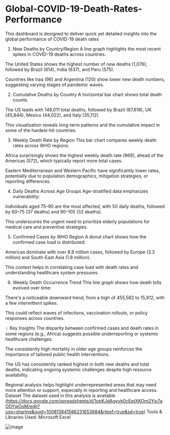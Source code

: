 # Global-COVID-19-Death-Rates-Performance
This dashboard is designed to deliver quick yet detailed insights into the global performance of COVID-19 death rates
1. New Deaths by Country/Region
A line graph highlights the most recent spikes in COVID-19 deaths across countries.

The United States shows the highest number of new deaths (1,076), followed by Brazil (614), India (637), and Peru (575).

Countries like Iraq (96) and Argentina (120) show lower new death numbers, suggesting varying stages of pandemic waves.

2. Cumulative Deaths by Country
A horizontal bar chart shows total death counts.

The US leads with 148,011 total deaths, followed by Brazil (87,618), UK (45,844), Mexico (44,022), and Italy (35,112).

This visualization reveals long-term patterns and the cumulative impact in some of the hardest-hit countries.

3. Weekly Death Rate by Region
This bar chart compares weekly death rates across WHO regions:

Africa surprisingly shows the highest weekly death rate (868), ahead of the Americas (572), which typically report more total cases.

Eastern Mediterranean and Western Pacific have significantly lower rates, potentially due to population demographics, mitigation strategies, or reporting differences.

4. Daily Deaths Across Age Groups
Age-stratified data emphasizes vulnerability:

Individuals aged 75–90 are the most affected, with 50 daily deaths, followed by 60–75 (37 deaths) and 90–105 (32 deaths).

This underscores the urgent need to prioritize elderly populations for medical care and preventive strategies.

5. Confirmed Cases by WHO Region
A donut chart shows how the confirmed case load is distributed:

Americas dominate with over 8.8 million cases, followed by Europe (3.3 million) and South-East Asia (1.8 million).

This context helps in correlating case load with death rates and understanding healthcare system pressures.

6. Weekly Death Occurrence Trend
This line graph shows how death tolls evolved over time:

There's a noticeable downward trend, from a high of 455,582 to 15,912, with a few intermittent spikes.

This could reflect waves of infections, vaccination rollouts, or policy responses across countries.

💡 Key Insights
The disparity between confirmed cases and death rates in some regions (e.g., Africa) suggests possible underreporting or systemic healthcare challenges.

The consistently high mortality in older age groups reinforces the importance of tailored public health interventions.

The US has consistently ranked highest in both new deaths and total deaths, indicating ongoing systemic challenges despite high resource availability.

Regional analysis helps highlight underrepresented areas that may need more attention or support, especially in reporting and healthcare access.
Dataset
The dataset used in this analysis is available (https://docs.google.com/spreadsheets/d/1opKJdAgyvk0cEptXKOm2Yio7aODYwOsM/edit?usp=sharing&ouid=100813841586231653884&rtpof=true&sd=true)
Tools & Libraries Used: Microsoft Excel

![image](https://github.com/user-attachments/assets/de2ddad9-ba56-4b63-a5df-8c7fe7261c6d)
